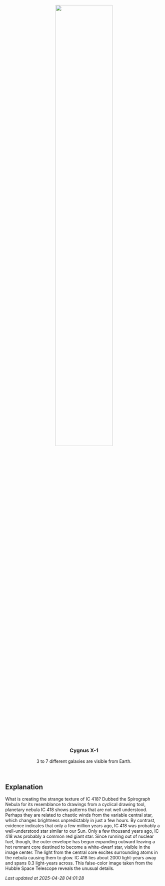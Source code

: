 <p align='center'>
    <img src='https://apod.nasa.gov/apod/image/2504/Spirograph_Hubble_960.jpg' width='60%' />
    <h3 align="center">Cygnus X-1</h3>
    <p align="center">3 to 7 different galaxies are visible from Earth.</p>
</p>
<br/>

Explanation
--
What is creating the strange texture of IC 418?  Dubbed the Spirograph Nebula for its resemblance to drawings from a cyclical drawing tool, planetary nebula IC 418 shows patterns that are not well understood. Perhaps they are related to chaotic winds from the variable central star, which changes brightness unpredictably in just a few hours.  By contrast, evidence indicates that only a few million years ago, IC 418 was probably a well-understood star similar to our Sun.  Only a few thousand years ago, IC 418 was probably a common red giant star.  Since running out of nuclear fuel, though, the outer envelope has begun expanding outward leaving a hot remnant core destined to become a white-dwarf star, visible in the image center. The light from the central core excites surrounding atoms in the nebula causing them to glow. IC 418 lies about 2000 light-years away and spans 0.3 light-years across.  This false-color image taken from the Hubble Space Telescope reveals the unusual details.


*Last updated at 2025-04-28 04:01:28*
